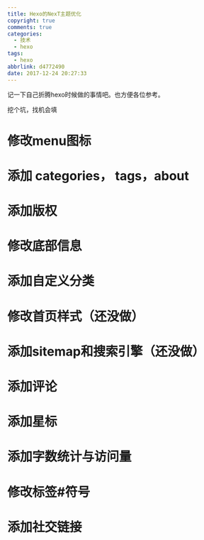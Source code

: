 ```yaml
---
title: Hexo的NexT主题优化
copyright: true
comments: true
categories:
  - 技术
  - hexo
tags:
  - hexo
abbrlink: d4772490
date: 2017-12-24 20:27:33
---
```

记一下自己折腾hexo时候做的事情吧。也方便各位参考。
<!--more-->
挖个坑，找机会填
# 修改menu图标
# 添加 categories， tags，about
# 添加版权
# 修改底部信息
# 添加自定义分类
# 修改首页样式（还没做）
# 添加sitemap和搜索引擎（还没做）
# 添加评论
# 添加星标
# 添加字数统计与访问量
# 修改标签#符号
# 添加社交链接
